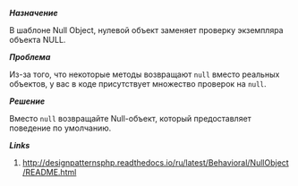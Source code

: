 ***Назначение***

В шаблоне Null Object, нулевой объект заменяет проверку экземпляра объекта NULL.

***Проблема***

Из-за того, что некоторые методы возвращают `null` вместо реальных объектов, у вас в коде присутствует множество проверок на `null`.

***Решение***

Вместо `null` возвращайте Null-объект, который предоставляет поведение по умолчанию.

***Links***

1. http://designpatternsphp.readthedocs.io/ru/latest/Behavioral/NullObject/README.html